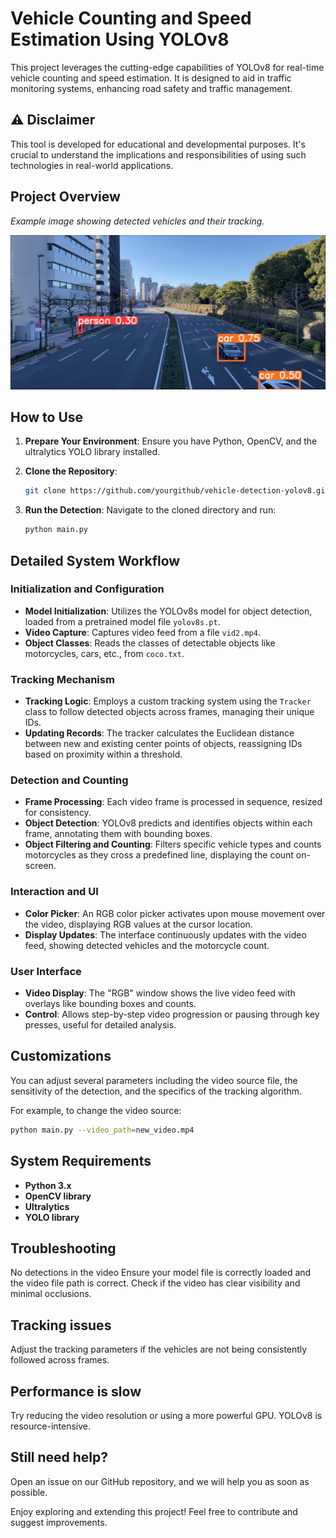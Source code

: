 Vehicle Counting and Speed Estimation Using YOLOv8
=================================================

This project leverages the cutting-edge capabilities of YOLOv8 for real-time vehicle counting and speed estimation. It is designed to aid in traffic monitoring systems, enhancing road safety and traffic management.

## ⚠ Disclaimer
This tool is developed for educational and developmental purposes. It's crucial to understand the implications and responsibilities of using such technologies in real-world applications.

## Project Overview

*Example image showing detected vehicles and their tracking.*

![Image](image.jpg)



## How to Use

1. **Prepare Your Environment**:
    Ensure you have Python, OpenCV, and the ultralytics YOLO library installed.

2. **Clone the Repository**:
    ```sh
    git clone https://github.com/yourgithub/vehicle-detection-yolov8.git
    ```

3. **Run the Detection**:
    Navigate to the cloned directory and run:
    ```sh
    python main.py
    ```

## Detailed System Workflow

### Initialization and Configuration
- **Model Initialization**: Utilizes the YOLOv8s model for object detection, loaded from a pretrained model file `yolov8s.pt`.
- **Video Capture**: Captures video feed from a file `vid2.mp4`.
- **Object Classes**: Reads the classes of detectable objects like motorcycles, cars, etc., from `coco.txt`.

### Tracking Mechanism
- **Tracking Logic**: Employs a custom tracking system using the `Tracker` class to follow detected objects across frames, managing their unique IDs.
- **Updating Records**: The tracker calculates the Euclidean distance between new and existing center points of objects, reassigning IDs based on proximity within a threshold.

### Detection and Counting
- **Frame Processing**: Each video frame is processed in sequence, resized for consistency.
- **Object Detection**: YOLOv8 predicts and identifies objects within each frame, annotating them with bounding boxes.
- **Object Filtering and Counting**: Filters specific vehicle types and counts motorcycles as they cross a predefined line, displaying the count on-screen.

### Interaction and UI
- **Color Picker**: An RGB color picker activates upon mouse movement over the video, displaying RGB values at the cursor location.
- **Display Updates**: The interface continuously updates with the video feed, showing detected vehicles and the motorcycle count.

### User Interface
- **Video Display**: The "RGB" window shows the live video feed with overlays like bounding boxes and counts.
- **Control**: Allows step-by-step video progression or pausing through key presses, useful for detailed analysis.

## Customizations

You can adjust several parameters including the video source file, the sensitivity of the detection, and the specifics of the tracking algorithm.

For example, to change the video source:
```sh
python main.py --video_path=new_video.mp4
```

## System Requirements
- **Python 3.x**
- **OpenCV library**
- **Ultralytics**
- **YOLO library**

## Troubleshooting
No detections in the video
Ensure your model file is correctly loaded and the video file path is correct. Check if the video has clear visibility and minimal occlusions.

## Tracking issues
Adjust the tracking parameters if the vehicles are not being consistently followed across frames.

## Performance is slow
Try reducing the video resolution or using a more powerful GPU. YOLOv8 is resource-intensive.

## Still need help?
Open an issue on our GitHub repository, and we will help you as soon as possible.

Enjoy exploring and extending this project! Feel free to contribute and suggest improvements.
